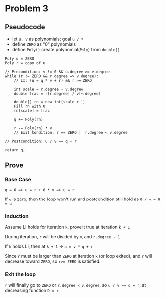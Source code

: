 # Problem 3

## Pseudocode

- let `u, v` as polynomials; goal `u / v`
- define `ZERO` as "0" polynomials
- define `Poly()` create polynomial(`Poly`) from `double[]`

```
Poly q = ZERO
Poly r = copy of u

// Precondition: v != 0 && u.degree >= v.degree
while (r != ZERO && r.degree => v.degree):
    // LI: (u = q * v + r) && r >= ZERO

    int scale = r.degree - v.degree
    double frac = r[r.degree] / v[v.degree]

    double[] rn = new int[scale + 1]
    Fill rn with 0
    rn[scale] = frac

    q += Poly(rn)

    r -= Poly(rn) * v
    // Exit Condition: r == ZERO || r.degree < v.degree

// Postcondition: u / v == q + r

return q;
```

## Prove

### Base Case

`q = 0 => u = r + 0 * v => u = r`

If `u` is zero, then the loop won't run and postcondition still hold as `0 / v = 0 = u`

### Induction

Assume LI holds for iteration `k`, prove it true at iteration `k + 1`

During iteration, `r` will be divided by `v`, and `r.degree - 1`

If `k` holds LI, then at `k + 1` => `u = v * q + r`

Since `r` must be larger than `ZERO` at iteration `k` (or loop exited), and `r` will decrease toward `ZERO`, so `r>= ZERO` is satisfied.

### Exit the loop

`r` will finally go to `ZERO` or `r.degree < v.degree`, so `u / v == q + r`, at decreasing function `D = r`
